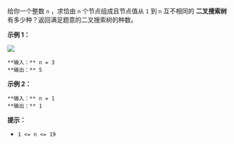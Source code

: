 给你一个整数 `n` ，求恰由 `n` 个节点组成且节点值从 `1` 到 `n` 互不相同的 **二叉搜索树** 有多少种？返回满足题意的二叉搜索树的种数。

**示例 1：**

![](https://assets.leetcode.com/uploads/2021/01/18/uniquebstn3.jpg)

    
    
    **输入：** n = 3
    **输出：** 5
    

**示例 2：**

    
    
    **输入：** n = 1
    **输出：** 1
    

**提示：**

  * `1 <= n <= 19`

